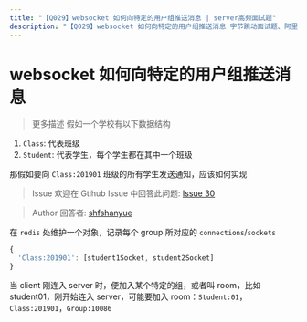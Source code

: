 ```yaml
---
title: "【Q029】websocket 如何向特定的用户组推送消息 | server高频面试题"
description: "【Q029】websocket 如何向特定的用户组推送消息 字节跳动面试题、阿里腾讯面试题、美团小米面试题。"
---
```


# websocket 如何向特定的用户组推送消息

> 更多描述
> 假如一个学校有以下数据结构

1. `Class`: 代表班级
1. `Student`: 代表学生，每个学生都在其中一个班级

那假如要向 `Class:201901` 班级的所有学生发送通知，应该如何实现

> Issue
> 欢迎在 Gtihub Issue 中回答此问题: [Issue 30](https://github.com/shfshanyue/Daily-Question/issues/30)

> Author
> 回答者: [shfshanyue](https://github.com/shfshanyue)

在 `redis` 处维护一个对象，记录每个 group 所对应的 `connections`/`sockets`

```js
{
  'Class:201901': [student1Socket, student2Socket]
}
```

当 client 刚连入 server 时，便加入某个特定的组，或者叫 room，比如 student01，刚开始连入 server，可能要加入 room：`Student:01`，`Class:201901`，`Group:10086`
